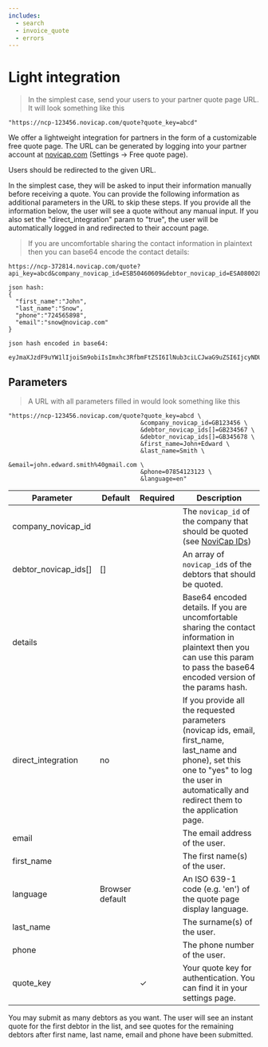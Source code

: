 ```yaml
---
includes:
  - search
  - invoice_quote
  - errors
---
```


# Light integration

> In the simplest case, send your users to your partner quote page URL. It will look something like this

```shell
"https://ncp-123456.novicap.com/quote?quote_key=abcd"
```

We offer a lightweight integration for partners in the form of a customizable free quote page. The URL can be generated by logging into your partner account at [novicap.com](https://www.novicap.com) (Settings -> Free quote page).

Users should be redirected to the given URL.

In the simplest case, they will be asked to input their information manually before receiving a quote. You can provide the following information as additional parameters in the URL to skip these steps. If you provide all the information below, the user will see a quote without any manual input. If you also set the "direct_integration" param to "true", the user will be automatically logged in and redirected to their account page.


> If you are uncomfortable sharing the contact information in plaintext then you can base64 encode the contact details:

```shell
https://ncp-372814.novicap.com/quote?api_key=abcd&company_novicap_id=ESB50460609&debtor_novicap_id=ESA08002883&details=eyJmaXJzdF9uYW1lIjoiSm9obiIsImxhc3RfbmFtZSI6IlNub3ciLCJwaG9uZSI6IjcyNDU2NTg5OCIsImVtYWlsIjoic25vd0Bub3ZpY2FwLmNvbSJ9

json hash:
{
  "first_name":"John",
  "last_name":"Snow",
  "phone":"724565898",
  "email":"snow@novicap.com"
}

json hash encoded in base64:

eyJmaXJzdF9uYW1lIjoiSm9obiIsImxhc3RfbmFtZSI6IlNub3ciLCJwaG9uZSI6IjcyNDU2NTg5OCIsImVtYWlsIjoic25vd0Bub3ZpY2FwLmNvbSJ9
```


## Parameters

> A URL with all parameters filled in would look something like this

```shell
"https://ncp-123456.novicap.com/quote?quote_key=abcd \
                                     &company_novicap_id=GB123456 \
                                     &debtor_novicap_ids[]=GB234567 \
                                     &debtor_novicap_ids[]=GB345678 \
                                     &first_name=John+Edward \
                                     &last_name=Smith \
                                     &email=john.edward.smith%40gmail.com \
                                     &phone=07854123123 \
                                     &language=en"

```
Parameter            | Default         | Required | Description
---------------------|-----------------|----------|-------------------------------------------------------------------------------------------------------------------------------------
company_novicap_id   |                 |          | The `novicap_id` of the company that should be quoted (see [NoviCap IDs](#novicap-ids))
debtor_novicap_ids[] | []              |          | An array of `novicap_id`s of the debtors that should be quoted.
details              |                 |          | Base64 encoded details. If you are uncomfortable sharing the contact information in plaintext then you can use this param to pass the base64 encoded version of the params hash.
direct_integration   | no              |          | If you provide all the requested parameters (novicap ids, email, first_name, last_name and phone), set this one to "yes" to log the user in automatically and redirect them to the application page.
email                |                 |          | The email address of the user.
first_name           |                 |          | The first name(s) of the user.
language             | Browser default |          | An ISO 639-1 code (e.g. 'en') of the quote page display language.
last_name            |                 |          | The surname(s) of the user.
phone                |                 |          | The phone number of the user.
quote_key            |                 | ✓        | Your quote key for authentication. You can find it in your settings page.

<aside class="notice">
  You may submit as many debtors as you want. The user will see an instant quote for the first debtor in the list, and see quotes for the remaining debtors after first name, last name, email and phone have been submitted.
</aside>
